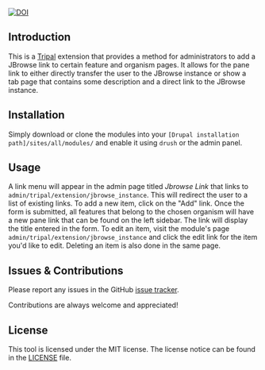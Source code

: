 [![DOI](https://zenodo.org/badge/98675535.svg)](https://zenodo.org/badge/latestdoi/98675535)

## Introduction
This is a [Tripal](https://github.com/tripal/tripal) extension that provides a method for administrators to add a JBrowse link to certain feature and organism pages. It allows for the pane link to either directly transfer the user to the JBrowse instance or show a tab page that contains some description and a direct link to the JBrowse instance.

## Installation
Simply download or clone the modules into your `[Drupal installation path]/sites/all/modules/` and enable it using `drush` or the admin panel.

## Usage
A link menu will appear in the admin page titled *Jbrowse Link* that links to `admin/tripal/extension/jbrowse_instance`. This will redirect the user to a list of existing links. 
To add a new item, click on the "Add" link. Once the form is submitted, all features that belong to the chosen organism will have a new pane link that can be found on the left sidebar. The link will display the title entered in the form.
To edit an item, visit the module's page `admin/tripal/extension/jbrowse_instance` and click the edit link for the item you'd like to edit. Deleting an item is also done in the same page.

## Issues & Contributions
Please report any issues in the GitHub [issue tracker](https://github.com/statonlab/tripal_jbrowse_instance/issues).

Contributions are always welcome and appreciated!

## License
This tool is licensed under the MIT license. The license notice can be found in the [LICENSE](https://github.com/statonlab/tripal_jbrowse_instance/blob/master/LICENSE) file.
